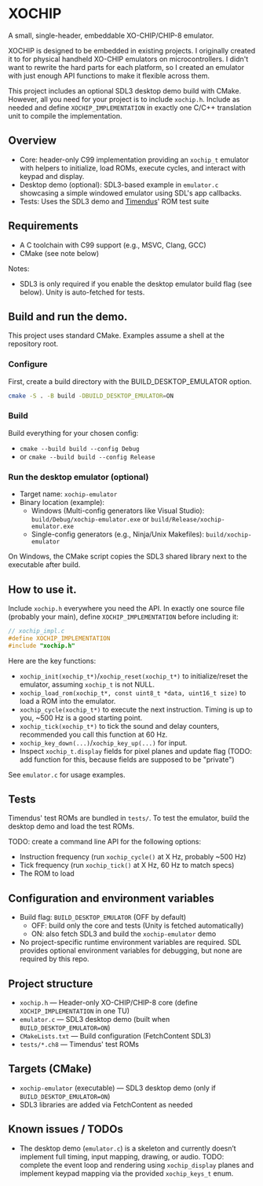 # XOCHIP

A small, single-header, embeddable XO-CHIP/CHIP-8 emulator.

XOCHIP is designed to be embedded in existing projects. I originally created it to for physical handheld XO-CHIP
emulators on microcontrollers. I didn't want to rewrite the hard parts for each platform, so I created an emulator with
just enough API functions to make it flexible across them.

This project includes an optional SDL3 desktop demo build with CMake. However, all you need for your project is to
include `xochip.h`. Include as needed and define `XOCHIP_IMPLEMENTATION` in exactly one C/C++ translation unit to
compile the implementation.

## Overview

- Core: header-only C99 implementation providing an `xochip_t` emulator with helpers to initialize, load ROMs, execute
  cycles, and interact with keypad and display.
- Desktop demo (optional): SDL3-based example in `emulator.c` showcasing a simple windowed emulator using SDL's app
  callbacks.
- Tests: Uses the SDL3 demo and [Timendus](https://github.com/Timendus/chip8-test-suite)' ROM test suite

## Requirements

- A C toolchain with C99 support (e.g., MSVC, Clang, GCC)
- CMake (see note below)

Notes:

- SDL3 is only required if you enable the desktop emulator build flag (see below). Unity is auto-fetched for tests.

## Build and run the demo.

This project uses standard CMake. Examples assume a shell at the repository root.

### Configure

First, create a build directory with the BUILD_DESKTOP_EMULATOR option.

```bash
cmake -S . -B build -DBUILD_DESKTOP_EMULATOR=ON
```

### Build

Build everything for your chosen config:

- `cmake --build build --config Debug`
- or `cmake --build build --config Release`

### Run the desktop emulator (optional)

- Target name: `xochip-emulator`
- Binary location (example):
    - Windows (Multi-config generators like Visual Studio): `build/Debug/xochip-emulator.exe` or
      `build/Release/xochip-emulator.exe`
    - Single-config generators (e.g., Ninja/Unix Makefiles): `build/xochip-emulator`

On Windows, the CMake script copies the SDL3 shared library next to the executable after build.

## How to use it.

Include `xochip.h` everywhere you need the API. In exactly one source file (probably your main), define
`XOCHIP_IMPLEMENTATION` before including it:

```c
// xochip_impl.c
#define XOCHIP_IMPLEMENTATION
#include "xochip.h"
```

Here are the key functions:

- `xochip_init(xochip_t*)`/`xochip_reset(xochip_t*)` to initialize/reset the emulator, assuming `xochip_t` is not NULL.
- `xochip_load_rom(xochip_t*, const uint8_t *data, uint16_t size)` to load a ROM into the emulator.
- `xochip_cycle(xochip_t*)` to execute the next instruction. Timing is up to you, ~500 Hz is a good starting point.
- `xochip_tick(xochip_t*)` to tick the sound and delay counters, recommended you call this function at 60 Hz.
- `xochip_key_down(...)`/`xochip_key_up(...)` for input.
- Inspect `xochip_t.display` fields for pixel planes and update flag (TODO: add function for this, because fields are
  supposed to be "private")

See `emulator.c` for usage examples.

## Tests

Timendus' test ROMs are bundled in `tests/`. To test the emulator, build the desktop demo and load the test ROMs.

TODO: create a command line API for the following options:

- Instruction frequency (run `xochip_cycle()` at X Hz, probably ~500 Hz)
- Tick frequency (run `xochip_tick()` at X Hz, 60 Hz to match specs)
- The ROM to load

## Configuration and environment variables

- Build flag: `BUILD_DESKTOP_EMULATOR` (OFF by default)
    - OFF: build only the core and tests (Unity is fetched automatically)
    - ON: also fetch SDL3 and build the `xochip-emulator` demo
- No project-specific runtime environment variables are required. SDL provides optional environment variables for
  debugging, but none are required by this repo.

## Project structure

- `xochip.h` — Header-only XO-CHIP/CHIP-8 core (define `XOCHIP_IMPLEMENTATION` in one TU)
- `emulator.c` — SDL3 desktop demo (built when `BUILD_DESKTOP_EMULATOR=ON`)
- `CMakeLists.txt` — Build configuration (FetchContent SDL3)
- `tests/*.ch8` — Timendus' test ROMs

## Targets (CMake)

- `xochip-emulator` (executable) — SDL3 desktop demo (only if `BUILD_DESKTOP_EMULATOR=ON`)
- SDL3 libraries are added via FetchContent as needed

## Known issues / TODOs

- The desktop demo (`emulator.c`) is a skeleton and currently doesn’t implement full timing, input mapping, drawing, or
  audio. TODO: complete the event loop and rendering using `xochip_display` planes and implement keypad mapping via the
  provided `xochip_keys_t` enum.

